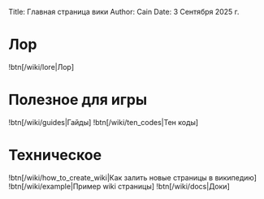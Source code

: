 Title: Главная страница вики
Author: Cain
Date: 3 Сентября 2025 г.

# Лор
!btn[/wiki/lore|Лор]

# Полезное для игры
!btn[/wiki/guides|Гайды]
!btn[/wiki/ten_codes|Тен коды]

# Техническое
!btn[/wiki/how_to_create_wiki|Как залить новые страницы в википедию]
!btn[/wiki/example|Пример wiki страницы]
!btn[/wiki/docs|Доки]
